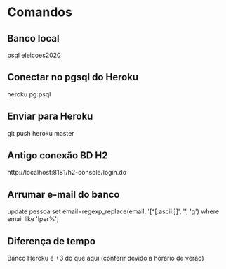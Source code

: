 # Comandos

## Banco local
psql eleicoes2020

## Conectar no pgsql do Heroku
heroku pg:psql

## Enviar para Heroku
git push heroku master

## Antigo conexão BD H2
http://localhost:8181/h2-console/login.do

## Arrumar e-mail do banco
update pessoa set email=regexp_replace(email, '[^[:ascii:]]', '', 'g') where email like 'lper%';

## Diferença de tempo
Banco Heroku é +3 do que aqui (conferir devido a horário de verão)

